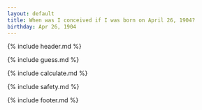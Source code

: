 ```yaml
---
layout: default
title: When was I conceived if I was born on April 26, 1904?
birthday: Apr 26, 1904
---
```


{% include header.md %}

{% include guess.md %}

{% include calculate.md %}

{% include safety.md %}

{% include footer.md %}



